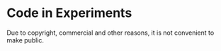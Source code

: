 # Code in Experiments
Due to copyright, commercial and other reasons, it is not convenient to make public.
